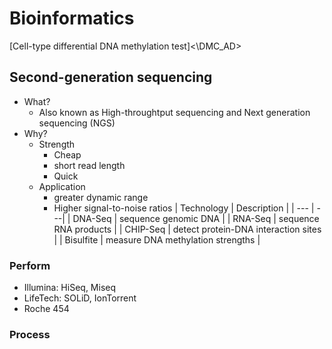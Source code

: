# Bioinformatics
[Cell-type differential DNA methylation test]<\DMC_AD>

## Second-generation sequencing
- What?
  - Also known as High-throughtput sequencing and Next generation sequencing (NGS)
- Why?
  - Strength
    - Cheap
    - short read length
    - Quick
  - Application
    - greater dynamic range
    - Higher signal-to-noise ratios
    | Technology | Description |
    | --- | ---|
    | DNA-Seq | sequence genomic DNA |
    | RNA-Seq | sequence RNA products |
    | CHIP-Seq | detect protein-DNA interaction sites |
    | Bisulfite | measure DNA methylation strengths |
### Perform
- Illumina: HiSeq, Miseq
- LifeTech: SOLiD, IonTorrent
- Roche 454
### Process


